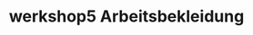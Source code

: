 ---
title: "werkshop5 Arbeitsbekleidung"
url: /apolda/werkshop5-arbeitsbekleidung/
shop: Kleidung
---